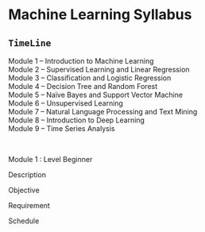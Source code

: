# Machine Learning Syllabus


## `TimeLine`
Module 1 – Introduction to Machine Learning
<br>
Module 2 – Supervised Learning and Linear Regression
<br>
Module 3 – Classification and Logistic Regression
<br>
Module 4 – Decision Tree and Random Forest
<br>
Module 5 – Naïve Bayes and Support Vector Machine
<br>
Module 6 – Unsupervised Learning
<br>
Module 7 – Natural Language Processing and Text Mining
<br>
Module 8 – Introduction to Deep Learning
<br>
Module 9 – Time Series Analysis

<br>

Module 1 :
Level Beginner

Description

Objective

Requirement

Schedule